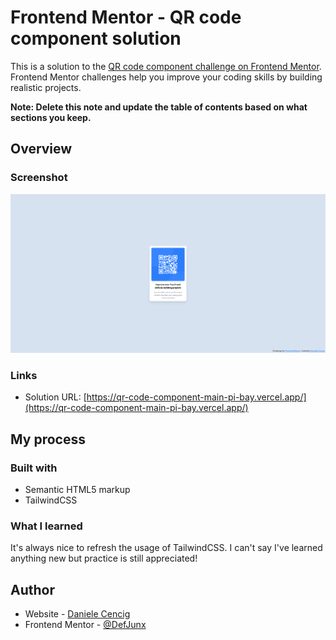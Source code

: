 # Frontend Mentor - QR code component solution

This is a solution to the [QR code component challenge on Frontend Mentor](https://www.frontendmentor.io/challenges/qr-code-component-iux_sIO_H). Frontend Mentor challenges help you improve your coding skills by building realistic projects. 


**Note: Delete this note and update the table of contents based on what sections you keep.**

## Overview

### Screenshot

![](./screenshot.png)

### Links

- Solution URL: [https://qr-code-component-main-pi-bay.vercel.app/](https://qr-code-component-main-pi-bay.vercel.app/)


## My process

### Built with

- Semantic HTML5 markup
- TailwindCSS

### What I learned

It's always nice to refresh the usage of TailwindCSS. I can't say I've learned anything new but practice is still appreciated!

## Author

- Website - [Daniele Cencig](https://danielecencig.com)
- Frontend Mentor - [@DefJunx](https://www.frontendmentor.io/profile/DefJunx)
